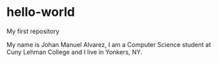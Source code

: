 # hello-world
My first repository

My name is Johan Manuel Alvarez, I am a Computer Science student at Cuny Lehman College
and I live in Yonkers, NY.
